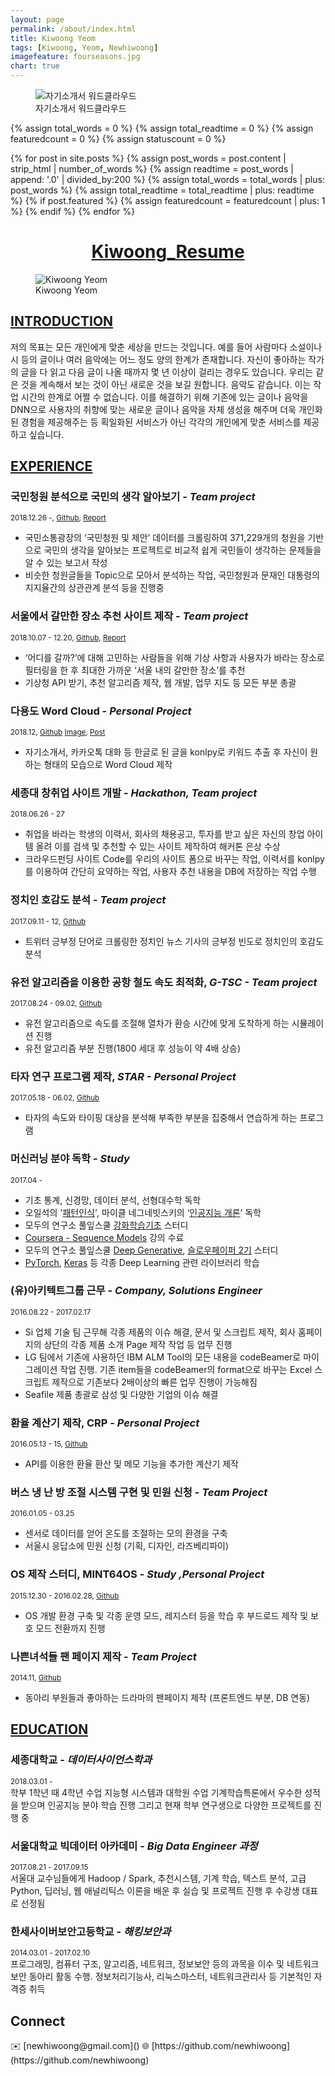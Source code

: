 ```yaml
---
layout: page
permalink: /about/index.html
title: Kiwoong Yeom
tags: [Kiwoong, Yeom, Newhiwoong]
imagefeature: fourseasons.jpg
chart: true
---
```


<figure>
	<img src="{{ site.url }}/images/kywc.png" alt="자기소개서 워드클라우드">
	<figcaption>자기소개서 워드클라우드</figcaption>
</figure>

{% assign total_words = 0 %}
{% assign total_readtime = 0 %}
{% assign featuredcount = 0 %}
{% assign statuscount = 0 %}

{% for post in site.posts %}
    {% assign post_words = post.content | strip_html | number_of_words %}
    {% assign readtime = post_words | append: '.0' | divided_by:200 %}
    {% assign total_words = total_words | plus: post_words %}
    {% assign total_readtime = total_readtime | plus: readtime %}
    {% if post.featured %}
    {% assign featuredcount = featuredcount | plus: 1 %}
    {% endif %}
{% endfor %}

<!--
This is my personal blog. It currently has {{ site.posts | size }} posts in {{ site.categories | size }} categories which combinedly have {{ total_words }} words, which will take an average reader ({{ site.wpm }} WPM) approximately <span class="time">{{ total_readtime }}</span> minutes to read. {% if featuredcount != 0 %}There are <a href="{{ site.url }}/featured">{{ featuredcount }} featured posts</a>, you should definitely check those out.{% endif %} The most recent post is {% for post in site.posts limit:1 %}{% if post.description %}<a href="{{ site.url }}{{ post.url }}" title="{{ post.description }}">"{{ post.title }}"</a>{% else %}<a href="{{ site.url }}{{ post.url }}" title="{{ post.description }}" title="Read more about {{ post.title }}">"{{ post.title }}"</a>{% endif %}{% endfor %} which was published on {% for post in site.posts limit:1 %}{% assign modifiedtime = post.modified | date: "%Y%m%d" %}{% assign posttime = post.date | date: "%Y%m%d" %}<time datetime="{{ post.date | date_to_xmlschema }}" class="post-time">{{ post.date | date: "%d %b %Y" }}</time>{% if post.modified %}{% if modifiedtime != posttime %} and last modified on <time datetime="{{ post.modified | date: "%Y-%m-%d" }}" itemprop="dateModified">{{ post.modified | date: "%d %b %Y" }}</time>{% endif %}{% endif %}{% endfor %}. The last commit was on {{ site.time | date: "%A, %d %b %Y" }} at {{ site.time | date: "%I:%M %p" }} [UTC](http://en.wikipedia.org/wiki/Coordinated_Universal_Time "Temps Universel Coordonné").
-->

<h1 align="center">
<a href="https://docs.google.com/document/d/1fSqkSkzscH-ebEIZHNliku1goUXQvDx8LAXZ2sEC14w/edit?usp=sharing"> Kiwoong_Resume </a>  
</h1>

<figure>
  <img src="{{ site.url }}/images/kiwoong.jpg" alt="Kiwoong Yeom">
  <figcaption>Kiwoong Yeom</figcaption>
</figure>

## [INTRODUCTION]()

저의 목표는 모든 개인에게 맞춘 세상을 만드는 것입니다. 예를 들어 사람마다 소설이나 시 등의 글이나 여러 음악에는 어느 정도 양의 한계가 존재합니다. 자신이 좋아하는 작가의 글을 다 읽고 다음 글이 나올 때까지 몇 년 이상이 걸리는 경우도 있습니다. 우리는 같은 것을 계속해서 보는 것이 아닌 새로운 것을 보길 원합니다. 음악도 같습니다. 이는 작업 시간의 한계로 어쩔 수 없습니다. 이를 해결하기 위해 기존에 있는 글이나 음악을 DNN으로 사용자의 취향에 맞는 새로운 글이나 음악을 자체 생성을 해주며 더욱 개인화된 경험을 제공해주는 등 획일화된 서비스가 아닌 각각의 개인에게 맞춘 서비스를 제공하고 싶습니다.

## [EXPERIENCE]()
### 국민청원 분석으로 국민의 생각 알아보기  - *Team project*
<sub>2018.12.26 -, [Github](https://github.com/newhiwoong/National-Petition), [Report](https://bit.ly/2WevBAu)</sub>
- 국민소통광장의 ‘국민청원 및 제안’ 데이터를 크롤링하여 371,229개의 청원을 기반으로 국민의 생각을 알아보는 프로젝트로  비교적 쉽게 국민들이 생각하는 문제들을 알 수 있는 보고서 작성
- 비슷한 청원글들을 Topic으로 모아서 분석하는 작업, 국민청원과 문재인 대통령의 지지율간의 상관관계 분석 등을 진행중 

### 서울에서 갈만한 장소 추천 사이트 제작 - *Team project*
<sub>2018.10.07 - 12.20, [Github](https://github.com/newhiwoong/Sejong_ITIP-), [Report](https://bit.ly/2S8pMFr)</sub>
- ‘어디를 갈까?’에 대해 고민하는 사람들을 위해 기상 사항과 사용자가 바라는 장소로 필터링을 한 후 최대한 가까운 ‘서울 내의 갈만한 장소’를 추천
- 기상청 API 받기, 추천 알고리즘 제작, 웹 개발, 업무 지도 등 모든 부분 총괄

### 다용도 Word Cloud - *Personal Project*
<sub>2018.12, [Github](https://github.com/newhiwoong/Multipurpose_Word_Cloud) [Image](https://newhiwoong.github.io/images/kywc.png), [Post](https://newhiwoong.github.io/nlp/%EC%B9%B4%EC%B9%B4%EC%98%A4%ED%86%A1-%EB%8C%80%ED%99%94-%EB%82%B4%EC%9A%A9%EC%9D%84-Word-Cloud%EB%A1%9C-%EB%B6%84%EC%84%9D%ED%95%98%EA%B8%B0)</sub>
- 자기소개서, 카카오톡 대화 등 한글로 된 글을 konlpy로 키워드 추출 후 자신이 원하는 형태의 모습으로 Word Cloud 제작

### 세종대 창취업 사이트 개발 - *Hackathon, Team project*
<sub>2018.06.26 - 27</sub>
- 취업을 바라는 학생의 이력서, 회사의 채용공고, 투자를 받고 싶은 자신의 창업 아이템 올려 이를 검색 및 추천할 수 있는 사이트 제작하여 해커톤 은상 수상
- 크라우드펀딩 사이트 Code를 우리의 사이트 폼으로 바꾸는 작업, 이력서를 konlpy를 이용하여 간단히 요약하는 작업, 사용자 추천 내용을 DB에 저장하는 작업 수행

### 정치인 호감도 분석 - *Team project*
<sub>2017.09.11 - 12, [Github](https://github.com/newhiwoong/Reputation_analysis)</sub>
- 트위터 긍부정 단어로 크롤링한 정치인 뉴스 기사의 긍부정 빈도로 정치인의 호감도 분석 

### 유전 알고리즘을 이용한 공항 철도 속도 최적화, *G-TSC - Team project*
<sub>2017.08.24 - 09.02, [Github](https://github.com/newhiwoong/GeneticAlgorithm-TSC)</sub>
- 유전 알고리즘으로 속도를 조절해 열차가 환승 시간에 맞게 도착하게 하는 시뮬레이션 진행 
- 유전 알고리즘 부분 진행(1800 세대 후 성능이 약 4배 상승)

### 타자 연구 프로그램 제작, *STAR - Personal Project*
<sub>2017.05.18 - 06.02, [Github](https://github.com/newhiwoong/STAR)</sub>
- 타자의 속도와 타이핑 대상을 분석해 부족한 부분을 집중해서 연습하게 하는 프로그램

### 머신러닝 분야 독학  - *Study*
<sub>2017.04 -</sub>
- 기초 통계, 신경망, 데이터 분석, 선형대수학 독학
- 오일석의 '[패턴인식](http://www.yes24.com/24/goods/3315437?scode=032&OzSrank=1)', 마이클 네그네빗스키의 ‘[인공지능 개론](http://www.yes24.com/24/Goods/9386454?Acode=101)’ 독학
- 모두의 연구소 풀잎스쿨 [강화학습기초](https://event-us.kr/modu/event/2016) 스터디
- [Coursera - Sequence Models](https://www.coursera.org/learn/nlp-sequence-models) 강의 수료
- 모두의 연구소 풀잎스쿨 [Deep Generative](https://event-us.kr/modu/event/4648), [슬로우페이퍼 2기](https://event-us.kr/modu/event/4665) 스터디 
- [PyTorch](https://github.com/newhiwoong/PyTorch), [Keras](https://github.com/newhiwoong/Keras-Applications) 등 각종 Deep Learning 관련 라이브러리 학습


### (유)아키텍트그룹 근무  - *Company, Solutions Engineer*
<sub>2016.08.22 - 2017.02.17</sub>
- Si 업체 기술 팀 근무해 각종 제품의 이슈 해결, 문서 및 스크립트 제작, 회사 홈페이지의 상단의 각종 제품 소개 Page 제작 작업 등 업무 진행
- LG 팀에서 기존에 사용하던 IBM ALM Tool의 모든 내용을 codeBeamer로 마이그레이션 작업 진행. 기존 item들을 codeBeamer의 format으로 바꾸는 Excel 스크립트 제작으로 기존보다 2배이상의 빠른 업무 진행이 가능해짐 
- Seafile 제품 총괄로 삼성 및 다양한 기업의 이슈 해결

### 환율 계산기 제작, CRP  - *Personal Project*
<sub>2016.05.13 - 15, [Github](https://github.com/newhiwoong/CRP)</sub>
- API를 이용한 환율 환산 및 메모 기능을 추가한 계산기 제작

### 버스 냉 난 방 조절 시스템 구현 및 민원 신청  - *Team Project*
<sub>2016.01.05 - 03.25</sub>
- 센서로 데이터를 얻어 온도를 조절하는 모의 환경을 구축                 
- 서울시 응답소에 민원 신청 (기획, 디자인, 라즈베리파이)

### OS 제작 스터디, MINT64OS  - *Study ,Personal Project*
<sub>2015.12.30 - 2016.02.28, [Github](https://github.com/newhiwoong/MINT64OS)</sub>                
- OS 개발 환경 구축 및 각종 운영 모드, 레지스터 등을 학습 후 부드로드 제작 및 보호 모드 전환까지 진행

### 나쁜녀석들 팬 페이지 제작  - *Team Project*
<sub>2014.11, [Github](https://github.com/newhiwoong/bad-guys)</sub>
- 동아리 부원들과 좋아하는 드라마의 팬페이지 제작 (프론트엔드 부분, DB 연동)


## [EDUCATION]()
### 세종대학교 - *데이터사이언스학과*
<sub>2018.03.01 -</sub>  
학부 1학년 때 4학년 수업 지능형 시스템과 대학원 수업 기계학습특론에서 우수한 성적을 받으며 인공지능 분야 학습 진행 그리고 현재 학부 연구생으로 다양한 프로젝트를 진행 중

### 서울대학교 빅데이터 아카데미 - *Big Data Engineer 과정*
<sub>2017.08.21 - 2017.09.15</sub>  
서울대 교수님들에게 Hadoop / Spark, 추천시스템, 기계 학습, 텍스트 분석, 고급Python, 딥러닝, 웹 애널리틱스 이론을 배운 후 실습 및 프로젝트 진행 후 수강생 대표로 선정됨

### 한세사이버보안고등학교 - *해킹보안과*
<sub>2014.03.01 - 2017.02.10</sub>  
프로그래밍, 컴퓨터 구조, 알고리즘, 네트워크, 정보보안 등의 과목을 이수 및 네트워크 보안 동아리 활동 수행. 정보처리기능사, 리눅스마스터, 네트워크관리사 등 기본적인 자격증 취득


<h2>Connect</h2>
✉️ [newhiwoong@gmail.com]()  
🌐 [https://github.com/newhiwoong](https://github.com/newhiwoong)
